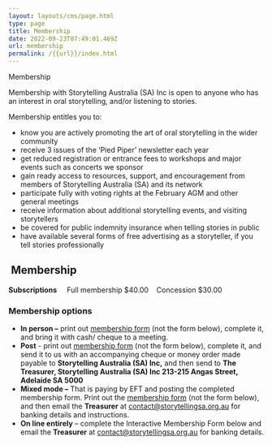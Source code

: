 ```yaml
---
layout: layouts/cms/page.html
type: page
title: Membership
date: 2022-09-23T07:49:01.469Z
url: membership
permalink: /{{url}}/index.html
---
```

Membership



Membership with Storytelling Australia (SA) Inc is open to anyone who has an interest in oral storytelling, and/or listening to stories.

Membership entitles you to:

* know you are actively promoting the art of oral storytelling in the wider community
* receive 3 issues of the ‘Pied Piper’ newsletter each year
* get reduced registration or entrance fees to workshops and major events such as concerts we sponsor
* gain ready access to resources, support, and encouragement from members of Storytelling Australia (SA) and its network
* participate fully with voting rights at the February AGM and other general meetings
* receive information about additional storytelling events, and visiting storytellers
* be covered for public indemnity insurance when telling stories in public
* have available several forms of free advertising as a storyteller, if you tell stories professionally

##  **Membership**

**Subscriptions**     Full membership $40.00    Concession $30.00 

### **Membership options**

* **In person –** print out [membership form](https://web.archive.org/web/20200308052303/http://storytellingsa.org.au/files/membershipform.pdf) (not the form below), complete it, and bring it with cash/ cheque to a meeting.
* **Post** - print out [membership form](https://web.archive.org/web/20200308052303/http://storytellingsa.org.au/files/membershipform.pdf) (not the form below), complete it, and send it to us with an accompanying cheque or money order made payable to **Storytelling Australia (SA) Inc,** and then send to **The Treasurer, Storytelling Australia (SA) Inc  213-215 Angas Street, Adelaide SA 5000**
* **Mixed mode –** That is paying by EFT and posting the completed membership form. Print out the [membership form](https://web.archive.org/web/20200308052303/http://storytellingsa.org.au/files/membershipform.pdf) (not the form below), and then email the **Treasurer** at [contact@storytellingsa.org.au](https://web.archive.org/web/20200308052303/mailto:contact@storytellingsa.org.au) for banking details and instructions.
* **On line entirely** – complete the Interactive Membership Form below and email the **Treasurer** at [contact@storytellingsa.org.au](https://web.archive.org/web/20200308052303/mailto:contact@storytellingsa.org.au) for banking details.